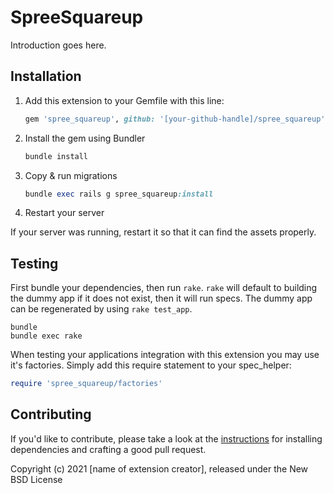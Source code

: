 # SpreeSquareup

Introduction goes here.

## Installation

1. Add this extension to your Gemfile with this line:

    ```ruby
    gem 'spree_squareup', github: '[your-github-handle]/spree_squareup'
    ```

2. Install the gem using Bundler

    ```ruby
    bundle install
    ```

3. Copy & run migrations

    ```ruby
    bundle exec rails g spree_squareup:install
    ```

4. Restart your server

  If your server was running, restart it so that it can find the assets properly.

## Testing

First bundle your dependencies, then run `rake`. `rake` will default to building the dummy app if it does not exist, then it will run specs. The dummy app can be regenerated by using `rake test_app`.

```shell
bundle
bundle exec rake
```

When testing your applications integration with this extension you may use it's factories.
Simply add this require statement to your spec_helper:

```ruby
require 'spree_squareup/factories'
```

## Contributing

If you'd like to contribute, please take a look at the
[instructions](CONTRIBUTING.md) for installing dependencies and crafting a good
pull request.

Copyright (c) 2021 [name of extension creator], released under the New BSD License
